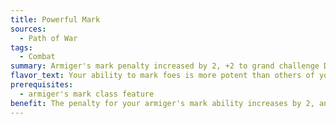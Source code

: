 ```yaml
---
title: Powerful Mark
sources:
  - Path of War
tags:
  - Combat
summary: Armiger's mark penalty increased by 2, +2 to grand challenge DC
flavor_text: Your ability to mark foes is more potent than others of your trade.
prerequisites:
  - armiger's mark class feature
benefit: The penalty for your armiger's mark ability increases by 2, and the save DC for your armiger's mark grand challenge increases by +2.
---
```

